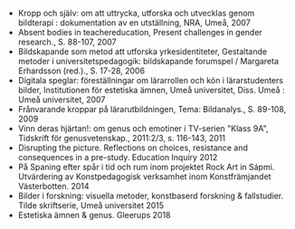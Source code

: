 * Kropp och själv: om att uttrycka, utforska och utvecklas genom bildterapi : dokumentation av en utställning, NRA, Umeå, 2007
* Absent bodies in teachereducation, Present challenges in gender research., S. 88-107, 2007
* Bildskapande som metod att utforska yrkesidentiteter, Gestaltande metoder i universitetspedagogik: bildskapande forumspel / Margareta Erhardsson (red.)., S. 17-28, 2006
* Digitala speglar: föreställningar om lärarrollen och kön i lärarstudenters bilder, Institutionen för estetiska ämnen, Umeå universitet, Diss. Umeå : Umeå universitet, 2007
* Frånvarande kroppar på lärarutbildningen, Tema: Bildanalys., S. 89-108, 2009
* Vinn deras hjärtan!: om genus och emotiner i TV-serien "Klass 9A", Tidskrift för genusvetenskap., 2011:2/3, s. 116-143, 2011
* Disrupting the picture. Reflections on choices, resistance and consequences in a pre-study. Education Inquiry 2012
* På Spaning efter spår i tid och rum inom projektet Rock Art in Sápmi. Utvärdering av Konstpedagogisk verksamhet inom Konstfrämjandet Västerbotten. 2014
* Bilder i forskning: visuella metoder, konstbaserd forskning & fallstudier. Tilde skriftserie, Umeå universitet 2015
* Estetiska ämnen & genus. Gleerups 2018
